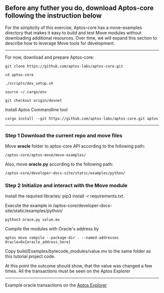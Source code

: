 ## Before any futher you do, download Aptos-core following the instruction below

For the simplicity of this exercise, Aptos-core has a move-examples directory that makes it easy to build and test Move modules without downloading additional resources. Over time, we will expand this section to describe how to leverage Move tools for development.

---

For now, download and prepare Aptos-core:

```
git clone https://github.com/aptos-labs/aptos-core.git

cd aptos-core

./scripts/dev_setup.sh

source ~/.cargo/env

git checkout origin/devnet
```

Install Aptos Commandline tool

```
cargo install --git https://github.com/aptos-labs/aptos-core.git aptos
```

---

### Step 1 Download the current repo and move files

Move **oracle** folder to aptos-core API according to the following path: 
```
/aptos-core/aptos-move/move-examples/
```
Also, move **oracle.py**  according to the following path: 
```
/aptos-core/developer-docs-site/static/examples/python/
```

### Step 2 Initialize and interact with the Move module

Install the required libraries: pip3 install -r requirements.txt.

Execute the example in /aptos-core/developer-docs-site/static/examples/python/ 

```
python3 orace.py value.mv
```

Compile the modules with Oracle's address by

```
aptos move compile --package-dir . --named-addresses Oracle=0x{oracle_address_here}
```

Copy build/Examples/bytecode_modules/value.mv to the same folder as this tutorial project code.

At this point the outcome should show, that the value was changed a few times. All the transactions must be seen on the Aptos Explorer

---

Example oracle transactions on the [Aptos Explorer](https://aptos-explorer.netlify.app/account/0xbb6bff0f52101a226f847d451b738f6c7d6be2ab11bf3a968c4e96bf0154cd5c)
